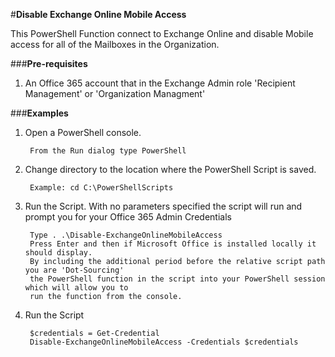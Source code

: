 ﻿#**Disable Exchange Online Mobile Access**

This PowerShell Function connect to Exchange Online and disable Mobile access for all of the Mailboxes in the Organization.   

###**Pre-requisites**

1. An Office 365 account that in the Exchange Admin role 'Recipient Management' or 'Organization Managment'

###**Examples**

1. Open a PowerShell console.

		From the Run dialog type PowerShell 
		
2. Change directory to the location where the PowerShell Script is saved.

		Example: cd C:\PowerShellScripts
		
2. Run the Script. With no parameters specified the script will run and prompt you for your Office 365 Admin Credentials

		Type . .\Disable-ExchangeOnlineMobileAccess
		Press Enter and then if Microsoft Office is installed locally it should display. 
		By including the additional period before the relative script path you are 'Dot-Sourcing' 
		the PowerShell function in the script into your PowerShell session which will allow you to 
		run the function from the console.
	
3. Run the Script 

		$credentials = Get-Credential
		Disable-ExchangeOnlineMobileAccess -Credentials $credentials
	

	

